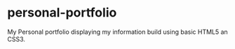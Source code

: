 # personal-portfolio
My Personal portfolio displaying my information build using basic HTML5 an CSS3.
